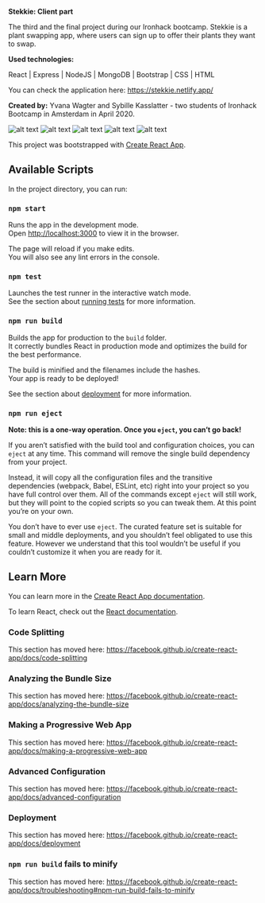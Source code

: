<b>Stekkie: Client part</b>

The third and the final project during our Ironhack bootcamp. Stekkie is a plant swapping app, where users can sign up to offer their plants they want to swap.

<b>Used technologies:</b>

React | Express | NodeJS | MongoDB | Bootstrap | CSS | HTML

You can check the application here: https://stekkie.netlify.app/

<b>Created by:</b> Yvana Wagter and Sybille Kasslatter - two students of Ironhack Bootcamp in Amsterdam in April 2020.


![alt text](https://res.cloudinary.com/dwnm4mxrr/image/upload/v1589892901/screenshots/stekkie1_x9om7c.png)
![alt text](https://res.cloudinary.com/dwnm4mxrr/image/upload/v1589892901/screenshots/stekkie2_ehodfc.png)
![alt text](https://res.cloudinary.com/dwnm4mxrr/image/upload/v1589892901/screenshots/stekkie3_symx3e.png)
![alt text](https://res.cloudinary.com/dwnm4mxrr/image/upload/v1589892814/screenshots/Screenshot_2020-04-30_at_09.56.25_omd8yh.png)
![alt text](https://res.cloudinary.com/dwnm4mxrr/image/upload/v1589892901/screenshots/stekkie5_jueh1y.png)


This project was bootstrapped with [Create React App](https://github.com/facebook/create-react-app).

## Available Scripts

In the project directory, you can run:

### `npm start`

Runs the app in the development mode.<br />
Open [http://localhost:3000](http://localhost:3000) to view it in the browser.

The page will reload if you make edits.<br />
You will also see any lint errors in the console.

### `npm test`

Launches the test runner in the interactive watch mode.<br />
See the section about [running tests](https://facebook.github.io/create-react-app/docs/running-tests) for more information.

### `npm run build`

Builds the app for production to the `build` folder.<br />
It correctly bundles React in production mode and optimizes the build for the best performance.

The build is minified and the filenames include the hashes.<br />
Your app is ready to be deployed!

See the section about [deployment](https://facebook.github.io/create-react-app/docs/deployment) for more information.

### `npm run eject`

**Note: this is a one-way operation. Once you `eject`, you can’t go back!**

If you aren’t satisfied with the build tool and configuration choices, you can `eject` at any time. This command will remove the single build dependency from your project.

Instead, it will copy all the configuration files and the transitive dependencies (webpack, Babel, ESLint, etc) right into your project so you have full control over them. All of the commands except `eject` will still work, but they will point to the copied scripts so you can tweak them. At this point you’re on your own.

You don’t have to ever use `eject`. The curated feature set is suitable for small and middle deployments, and you shouldn’t feel obligated to use this feature. However we understand that this tool wouldn’t be useful if you couldn’t customize it when you are ready for it.

## Learn More

You can learn more in the [Create React App documentation](https://facebook.github.io/create-react-app/docs/getting-started).

To learn React, check out the [React documentation](https://reactjs.org/).

### Code Splitting

This section has moved here: https://facebook.github.io/create-react-app/docs/code-splitting

### Analyzing the Bundle Size

This section has moved here: https://facebook.github.io/create-react-app/docs/analyzing-the-bundle-size

### Making a Progressive Web App

This section has moved here: https://facebook.github.io/create-react-app/docs/making-a-progressive-web-app

### Advanced Configuration

This section has moved here: https://facebook.github.io/create-react-app/docs/advanced-configuration

### Deployment

This section has moved here: https://facebook.github.io/create-react-app/docs/deployment

### `npm run build` fails to minify

This section has moved here: https://facebook.github.io/create-react-app/docs/troubleshooting#npm-run-build-fails-to-minify
